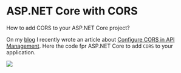 # ASP.NET Core with CORS
How to add CORS to your ASP.NET Core project?

On my [blog](https://www.puresourcecode.com/) I recently wrote an article about [Configure CORS in API Management](https://www.puresourcecode.com/tools/azure-tools/configure-cors-in-api-management/). Here the code fpr ASP.NET Core to add `CORS` to your application.

![](https://i2.wp.com/puresourcecode.com/wp-content/uploads/2021/04/VXM0t.png?w=640&ssl=1)
